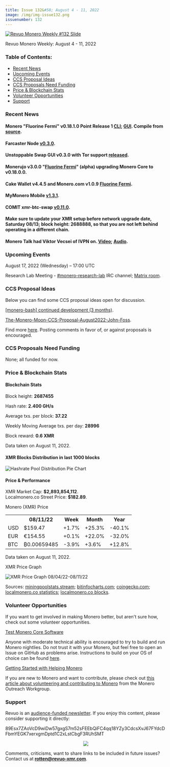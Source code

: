 ```yaml
---
title: Issue 132&#58; August 4 - 11, 2022
image: /img/img-issue132.png
issuenumber: 132
---
```

[<img src="/img/img-issue132.png" alt="Revuo Monero Weekly #132 Slide" class="img-lead">](/issue-132.html)

<p class="text-lead">Revuo Monero Weekly: August 4 - 11, 2022</p>
<!--more-->

<h3>Table of Contents:</h3>
<ul class="contents">
    <li><a href="#news">Recent News</a></li>
    <li><a href="#events">Upcoming Events</a></li>
    <li><a href="#ideas">CCS Proposal Ideas</a></li>
    <li><a href="#proposals">CCS Proposals Need Funding</a></li>
    <li><a href="#stats">Price & Blockchain Stats</a></li>
    <li><a href="#volunteer">Volunteer Opportunities</a></li>
    <li><a href="#support">Support</a></li>
</ul>

<h3 id="news">Recent News</h3>

<div class="newsbyte">
    <h4>Monero "Fluorine Fermi" v0.18.1.0 Point Release 1 <a href="https://github.com/monero-project/monero/releases/tag/v0.18.1.0" target="_blank">CLI</a>; <a href="https://github.com/monero-project/monero-gui/releases/tag/v0.18.1.0" target="_blank">GUI</a>. Compile from <a href="https://github.com/monero-project/monero#compiling-monero-from-source" target="_blank">source</a>.</h4>
</div>

<div class="newsbyte">
    <h4>Farcaster Node <a href="https://github.com/farcaster-project/farcaster-node/releases/tag/v0.3.0" target="_blank">v0.3.0</a>.</h4>
</div>

<div class="newsbyte">
    <h4>Unstoppable Swap GUI v0.3.0 with Tor support <a href="https://github.com/UnstoppableSwap/unstoppableswap-gui/releases/tag/v0.3.0" target="_blank">released</a>.</h4>
</div>

<div class="newsbyte">
    <h4>Monerujo v3.0.0 "<a href="https://github.com/m2049r/xmrwallet/releases/tag/v3.0.0" target="_blank">Fluorine Fermi</a>" (alpha) upgrading Monero Core to v0.18.0.0.</h4>
</div>

<div class="newsbyte">
    <h4>Cake Wallet v4.4.5 and Monero.com v1.0.9 <a href="https://teddit.adminforge.de/r/Monero/comments/wl0mnl/update_cake_wallet_445_and_monerocom_109_monero/" target="_blank">Fluorine Fermi</a>.</h4>
</div>

<div class="newsbyte">
    <h4>MyMonero Mobile <a href="https://github.com/mymonero/mymonero-mobile/releases/tag/v1.3.1" target="_blank">v1.3.1</a>.</h4>
</div>

<div class="newsbyte">
    <h4>COMIT xmr-btc-swap <a href="https://github.com/comit-network/xmr-btc-swap/releases/tag/0.11.0" target="_blank">v0.11.0</a>.</h4>
</div>

<div class="newsbyte">
    <h4>Make sure to update your XMR setup before network upgrade date, Saturday 08/13; block height: 2688888, so that you are not left behind operating in a different chain.</h4>
</div>

<div class="newsbyte">
    <h4>Monero Talk had Viktor Vecsei of IVPN on. <a href="https://librarian.pussthecat.org/@MoneroTalk:8/viktor-vecsei-of-ivpn-the-importance-of:7" target="_blank">Video</a>; <a href="https://www.monerotalk.live/viktor-vecsei-of-ivpn-the-importance-of-trust-transparency-audibility" target="_blank">Audio</a>.</h4>
</div>

<h3 id="events">Upcoming Events</h3>

<div class="event">
    <p class="date" markdown="1">August 17, 2022 (Wednesday) – 17:00 UTC</p>
    <p markdown="1">Research Lab Meeting - <a href="irc://irc.libera.chat/#monero-research-lab" target="_blank">#monero-research-lab</a> IRC channel; <a href="https://matrix.to/#/#monero-research-lab:monero.social" target="_blank">Matrix room</a>.</p>
</div>

<h3 id="ideas">CCS Proposal Ideas</h3>

<p>Below you can find some CCS proposal ideas open for discussion.</p>

<div class="proposal">
<p><a href="https://repo.getmonero.org/monero-project/ccs-proposals/-/merge_requests/333" target="_blank">[monero-bash] continued development (3 months)</a>.</p>
</div>

<div class="proposal">
<p><a href="https://repo.getmonero.org/monero-project/ccs-proposals/-/merge_requests/336" target="_blank">The-Monero-Moon-CCS-Proposal-August2022-John-Foss</a>.</p>
</div>

<div class="proposal">
<p>Find more <a href="https://ccs.getmonero.org/ideas/" target="_blank">here</a>. Posting comments in favor of, or against proposals is encouraged.</p>
</div>

<h3 id="proposals">CCS Proposals Need Funding</h3>

<p>None; all funded for now.</p>

<h3 id="stats">Price & Blockchain Stats</h3>

<h4 class="stat">Blockchain Stats</h4>

<div class="bcstats">
    <p>Block height: <b>2687455</b></p>
    <p>Hash rate: <b>2.400 GH/s</b></p>
    <p>Average txs. per block: <b>37.22</b></p>
    <p>Weekly Moving Average txs. per day: <b>28996</b></p>
    <p>Block reward: <b>0.6 XMR</b></p>
</div>
<p class="note">Data taken on August 11, 2022.</p>

<h4 class="stat">XMR Blocks Distribution in last 1000 blocks</h4>
<p><img src="/img/hashrate-pool-distribution-0811.png" alt="Hashrate Pool Distribution Pie Chart"/></p>

<h4 class="stat" id="price-stat">Price & Performance</h4>

<div class="price-intro">XMR Market Cap: <b>$2,893,854,112</b>.<br/>Localmonero.co Street Price: <b>$182.89</b>.</div>

<p class="table-title">Monero (XMR) Price</p>
<table class="price-table">
  <tr class="row1">
    <th></th>
    <th>08/11/22</th>
    <th>Week</th>
    <th>Month</th>
    <th>Year</th>
  </tr>
  <tr>
    <td data-th="XMR to">USD</td>
    <td data-th="08/11/22">$159.47</td>
    <td data-th="Week" class="green">+1.7%</td>
    <td data-th="Month" class="green">+25.3%</td>
    <td data-th="Year" class="red">-40.1%</td>
  </tr>
  <tr class="row3">
    <td data-th="XMR to">EUR</td>
    <td data-th="08/11/22">€154.55</td>
    <td data-th="Week" class="green">+0.1%</td>
    <td data-th="Month" class="green">+22.0%</td>
    <td data-th="Year" class="red">-32.0%</td>
  </tr>
  <tr>
    <td data-th="XMR to">BTC</td>
    <td data-th="08/11/22">₿0.00659485</td>
    <td data-th="Week" class="red">-3.9%</td>
    <td data-th="Month" class="green">+3.6%</td>
    <td data-th="Year" class="green">+12.8%</td>
  </tr>
</table>
<p class="note">Data taken on August 11, 2022.</p>

<p class="table-title">XMR Price Graph</p>

![XMR Price Graph 08/04/22-08/11/22](/img/weekly-chart-0811.png "XMR Price Graph 08/04/22-08/11/22")

Sources: <a href="https://miningpoolstats.stream/monero" target="_blank">miningpoolstats.stream</a>; <a href="https://bitinfocharts.com/monero/" target="_blank">bitinfocharts.com</a>; <a href="https://www.coingecko.com/en/coins/monero" target="_blank">coingecko.com</a>; <a href="https://localmonero.co/statistics" target="_blank">localmonero.co statistics</a>; <a href="https://localmonero.co/blocks" target="_blank">localmonero.co blocks</a>.

<h3 id="volunteer">Volunteer Opportunities</h3>

<p>If you want to get involved in making Monero better, but aren't sure how, check out some volunteer opportunities.</p>

<div class="newsbyte">
    <p class="date"><a href="https://github.com/monero-project/monero" target="_blank">Test Monero Core Software</a></p>
    <p>Anyone with moderate technical ability is encouraged to try to build and run Monero nightlies. Do not trust it with your Monero, but feel free to open an Issue on GitHub as problems arise. Instructions to build on your OS of choice can be found <a href="https://github.com/monero-project/monero#compiling-monero-from-source" target="_blank">here</a>. </p>
</div>

<div class="newsbyte">
    <p class="date"><a href="https://github.com/monero-project/monero" target="_blank">Getting Started with Helping Monero</a></p>
    <p>If you are new to Monero and want to contribute, please check out <a href="https://www.monerooutreach.org/stories/getting-started-helping-monero.php" target="_blank">this article about volunteering and contributing to Monero</a> from the Monero Outreach Workgroup. </p>
</div>

<h3 id="support">Support</h3>

<p markdown="1">Revuo is an <a href="https://revuo-xmr.com/support/">audience-funded newsletter</a>. If you enjoy this content, please consider supporting it directly:</p>

<p class="address" markdown="1">89Esx7ZAoVcD9wiDw57gxgS7m52sFEEbQiFC4qq18YZy3CdcsXvJ67FYdcDFbmYEGK7xerxgmDptd1C2xLstCbgF3RUhSMT</p>

<p><center><a href="monero:89Esx7ZAoVcD9wiDw57gxgS7m52sFEEbQiFC4qq18YZy3CdcsXvJ67FYdcDFbmYEGK7xerxgmDptd1C2xLstCbgF3RUhSMT" class="qr"><img src="/img/donate-monero.jpg" style="max-width: 200px;"/></a></center></p>

Comments, criticisms, want to share links to be included in future issues? Contact us at **rotten@revuo-xmr.com**.
